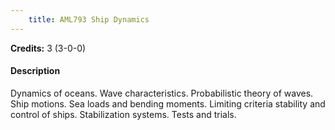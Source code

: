 ```yaml
---
    title: AML793 Ship Dynamics
---
```

**Credits:** 3 (3-0-0)



#### Description 
Dynamics of oceans. Wave characteristics. Probabilistic theory of waves. Ship motions. Sea loads and bending moments. Limiting criteria stability and control of ships. Stabilization systems. Tests and trials.